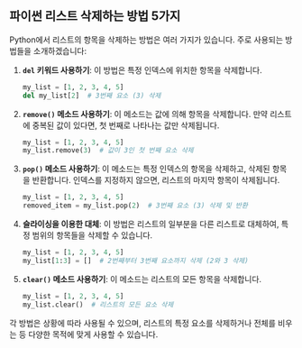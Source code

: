 ## 파이썬 리스트 삭제하는 방법 5가지

Python에서 리스트의 항목을 삭제하는 방법은 여러 가지가 있습니다. 주로 사용되는 방법들을 소개하겠습니다:

1. **`del` 키워드 사용하기**: 이 방법은 특정 인덱스에 위치한 항목을 삭제합니다.
   ```python
   my_list = [1, 2, 3, 4, 5]
   del my_list[2]  # 3번째 요소 (3) 삭제
   ```

2. **`remove()` 메소드 사용하기**: 이 메소드는 값에 의해 항목을 삭제합니다. 만약 리스트에 중복된 값이 있다면, 첫 번째로 나타나는 값만 삭제됩니다.
   ```python
   my_list = [1, 2, 3, 4, 5]
   my_list.remove(3)  # 값이 3인 첫 번째 요소 삭제
   ```

3. **`pop()` 메소드 사용하기**: 이 메소드는 특정 인덱스의 항목을 삭제하고, 삭제된 항목을 반환합니다. 인덱스를 지정하지 않으면, 리스트의 마지막 항목이 삭제됩니다.
   ```python
   my_list = [1, 2, 3, 4, 5]
   removed_item = my_list.pop(2)  # 3번째 요소 (3) 삭제 및 반환
   ```

4. **슬라이싱을 이용한 대체**: 이 방법은 리스트의 일부분을 다른 리스트로 대체하여, 특정 범위의 항목들을 삭제할 수 있습니다.
   ```python
   my_list = [1, 2, 3, 4, 5]
   my_list[1:3] = []  # 2번째부터 3번째 요소까지 삭제 (2와 3 삭제)
   ```

5. **`clear()` 메소드 사용하기**: 이 메소드는 리스트의 모든 항목을 삭제합니다.
   ```python
   my_list = [1, 2, 3, 4, 5]
   my_list.clear()  # 리스트의 모든 요소 삭제
   ```

각 방법은 상황에 따라 사용될 수 있으며, 리스트의 특정 요소를 삭제하거나 전체를 비우는 등 다양한 목적에 맞게 사용할 수 있습니다.

